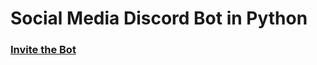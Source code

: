 # Social Media Discord Bot in Python

### [Invite the Bot](https://discord.com/api/oauth2/authorize?client_id=833176607496863804&permissions=67234880&scope=bot)
